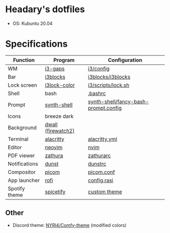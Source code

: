 # Headary's dotfiles

* OS: Kubuntu 20.04

# Specifications

| Function      | Program                   | Configuration
| ------------- | ------------------------- | ------------
| WM            | [i3-gaps](https://github.com/Airblader/i3)              | [i3/config](.config/i3/config)
| Bar           | [i3blocks](https://github.com/vivien/i3blocks)             | [i3blocks/i3blocks](.config/i3blocks/i3blocks)
| Lock screen   | [i3lock-color](https://github.com/Raymo111/i3lock-color)         | [i3/scripts/lock.sh](.config/i3/scripts/lock.sh)
| Shell         | bash                      | [.bashrc](.bashrc)
| Prompt        | [synth-shell](https://github.com/andresgongora/synth-shell)          | [synth-shell/fancy-bash-prompt.config](.config/synth-shell/fancy-bash-prompt.config)
| Icons         | breeze dark               |
| Background    | [dwall (firewatch2)](https://github.com/adi1090x/dynamic-wallpaper)   |
| Terminal      | [alacritty](https://github.com/alacritty/alacritty)            | [alacritty.yml](.config/alacritty/alacritty.yml)
| Editor        | [neovim](https://github.com/neovim/neovim)               | [nvim](.config/nvim)
| PDF viewer    | [zathura](https://github.com/pwmt/zathura)              | [zathurarc](.config/zathura/zathurarc)
| Notifications | [dunst](https://github.com/dunst-project/dunst)                | [dunstrc](.config/dunst/dunstrc)
| Compositor    | [picom](https://github.com/yshui/picom)                | [picom.conf](.config/picom/picom.conf)
| App launcher  | [rofi](https://github.com/davatorium/rofi)                 | [config.rasi](.config/rofi/config.rasi)
| Spotify theme | [spicetify](https://github.com/khanhas/spicetify-cli)            | [custom theme](.config/spicetify/Themes/Xresources)


## Other
* Discord theme: [NYRI4/Comfy-theme](https://github.com/NYRI4/Comfy-theme) (modified colors)

